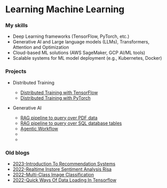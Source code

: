 # Learning Machine Learning

### My skills
  - Deep Learning frameworks (TensorFlow, PyTorch, etc.)
  - Generative AI and Large language models (LLMs), Transformers, Attention and Optimization
  - Cloud-based ML solutions (AWS SageMaker, GCP AI/ML tools)
  - Scalable systems for ML model deployment (e.g., Kubernetes, Docker)

### Projects
- Distributed Training
  - [Distributed Training with TensorFlow]()
  - [Distributed Training with PyTorch]()

- Generative AI
  - [RAG pipeline to query over PDF data]()
  - [RAG pipeline to query over SQL database tables]()
  - [Agentic Workflow]()
  - []()
  - []()

### Old blogs
- [2023-Introduction To Recommendation Systems](https://rahulbakshee.github.io/iWriteHere/2023/03/04/Introduction-to-Recommendation-Systems.html)
- [2022-Realtime Instore Sentiment Analysis Risa](https://rahulbakshee.github.io/iWriteHere/2022/03/08/RealTime-InStore-Sentiment-Analysis-RISA.html)
- [2022-Multi-Class Image Classification](https://rahulbakshee.github.io/iWriteHere/2022/02/08/Deep-Learning-Take-Home-Assignment.html)
- [2022-Quick Ways Of Data Loading In Tensorflow](https://rahulbakshee.github.io/iWriteHere/2022/01/16/Quick-ways-of-data-loading-in-TensorFlow.html)
